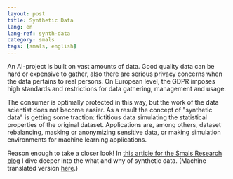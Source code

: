 ```yaml
---
layout: post
title: Synthetic Data
lang: en
lang-ref: synth-data
category: smals
tags: [smals, english]
---
```


An AI-project is built on vast amounts of data. Good quality data can be hard or expensive to gather, also there are serious privacy concerns when the data pertains to real persons. On European level, the GDPR imposes high standards and restrictions for data gathering, management and usage.

The consumer is optimally protected in this way, but the work of the data scientist does not become easier. As a result the concept of "synthetic data" is getting some traction: fictitious data simulating the statistical properties of the original dataset. Applications are, among others, dataset rebalancing, masking or anonymizing sensitive data, or making simulation environments for machine learning applications.

Reason enough to take a closer look! In [this article for the Smals Research blog](https://www.smalsresearch.be/synthetic-data/) I dive deeper into the what and why of synthetic data. (Machine translated version [here](https://translate.google.com/translate?sl=nl&tl=en&u=https://www.smalsresearch.be/synthetic-data/).)
